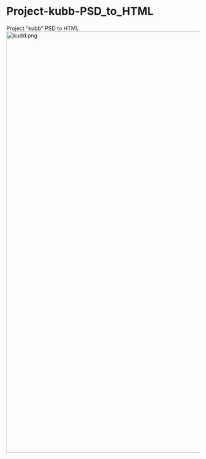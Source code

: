 # Project-kubb-PSD_to_HTML
Project "kubb" PSD to HTML
<img src="https://github.com/Shariar-Rafi/Fantasy-Premier-League/blob/main/static/ss1.png](https://github.com/Shariar-Rafi/Project-kubb-PSD_to_HTML/blob/main/kudd.png)https://github.com/Shariar-Rafi/Project-kubb-PSD_to_HTML/blob/main/kudd.png" alt="kudd.png" width="800" height="1100">

